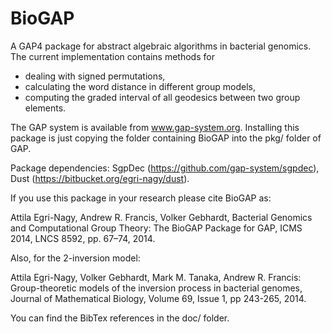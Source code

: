 # BioGAP

A GAP4 package for abstract algebraic algorithms in bacterial genomics.
The current implementation contains methods for

* dealing with signed permutations,
* calculating the word distance in different group models,
* computing the graded interval of all geodesics between two group elements.

The GAP system is available from www.gap-system.org. Installing this package is just copying the folder containing 
BioGAP into the pkg/ folder of GAP.

Package dependencies: SgpDec (https://github.com/gap-system/sgpdec),
                      Dust (https://bitbucket.org/egri-nagy/dust).

If you use this package in your research please cite BioGAP as:

Attila Egri-Nagy, Andrew R. Francis, Volker Gebhardt,
Bacterial Genomics and Computational Group Theory: The BioGAP Package for GAP,
ICMS 2014, LNCS 8592, pp. 67–74, 2014.

Also, for the 2-inversion model:

Attila Egri-Nagy, Volker Gebhardt, Mark M. Tanaka, Andrew R. Francis:
Group-theoretic models of the inversion process in bacterial genomes,
Journal of Mathematical Biology, Volume 69, Issue 1, pp 243-265, 2014.


You can find the BibTex references in the doc/ folder.
